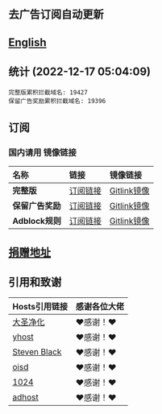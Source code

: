 ## 去广告订阅自动更新
## [English](./README_en.md)

## 统计 (2022-12-17 05:04:09)
```
完整版累积拦截域名: 19427
保留广告奖励累积拦截域名: 19396
```

## 订阅
### 国内请用 **镜像链接**  

| **名称** | **链接** | **镜像链接** |
| :-- | :-- | :-- |
| **完整版** | [订阅链接](https://raw.githubusercontent.com/lingeringsound/10007_auto/developer/all) | [Gitlink镜像](https://code.gitlink.org.cn/api/v1/repos/keytoolazy/10007_auto/raw/all?ref=developer) |
| **保留广告奖励** | [订阅链接](https://raw.githubusercontent.com/lingeringsound/10007_auto/developer/reward) | [Gitlink镜像](https://code.gitlink.org.cn/api/v1/repos/keytoolazy/10007_auto/raw/reward?ref=developer) |
| **Adblock规则** | [订阅链接](https://raw.githubusercontent.com/lingeringsound/10007_auto/developer/adb.txt) | [Gitlink镜像](https://code.gitlink.org.cn/api/v1/repos/keytoolazy/10007_auto/raw/adb.txt?ref=developer) |


## **[捐赠地址](https://github.com/lingeringsound/10007)**

## 引用和致谢
| **Hosts引用链接** | 感谢各位大佬 |
| :-- | :-- |
| [大圣净化](https://github.com/jdlingyu/ad-wars) | ❤感谢！❤ |
| [yhost](https://github.com/VeleSila/yhosts) | ❤感谢！❤ |
| [Steven Black](https://github.com/StevenBlack/hosts) | ❤感谢！❤ |
| [oisd](https://oisd.nl/howto) | ❤感谢！❤ |
| [1024](https://github.com/Goooler/1024_hosts) | ❤感谢！❤ |
| [adhost](https://github.com/E7KMbb/AD-hosts) | ❤感谢！❤ |

